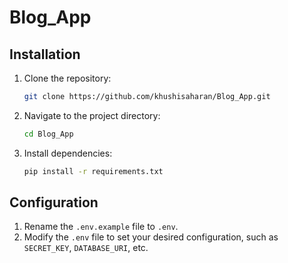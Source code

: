 # Blog_App
## Installation

1. Clone the repository:

    ```bash
    git clone https://github.com/khushisaharan/Blog_App.git
    ```

2. Navigate to the project directory:

    ```bash
    cd Blog_App
    ```
3. Install dependencies:

    ```bash
    pip install -r requirements.txt
    ```

## Configuration

1. Rename the `.env.example` file to `.env`.
2. Modify the `.env` file to set your desired configuration, such as `SECRET_KEY`, `DATABASE_URI`, etc.
